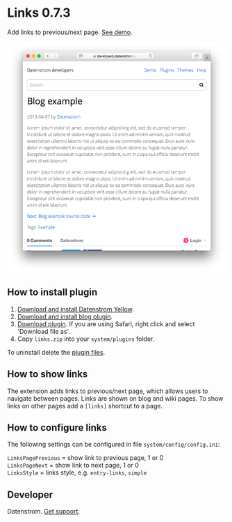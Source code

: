 Links 0.7.3
===========
Add links to previous/next page. [See demo](https://developers.datenstrom.se/features/blog/blog-example).

<p align="center"><img src="links-screenshot.png?raw=true" alt="Screenshot"></p>

## How to install plugin

1. [Download and install Datenstrom Yellow](https://github.com/datenstrom/yellow/).
2. [Download and install blog plugin](https://github.com/datenstrom/yellow-extensions/tree/master/features/blog).
3. [Download plugin](https://github.com/datenstrom/yellow-extensions/raw/master/zip/links.zip). If you are using Safari, right click and select 'Download file as'.
4. Copy `links.zip` into your `system/plugins` folder.

To uninstall delete the [plugin files](update.ini).

## How to show links

The extension adds links to previous/next page, which allows users to navigate between pages. Links are shown on blog and wiki pages. To show links on other pages add a `[links]` shortcut to a page.

## How to configure links

The following settings can be configured in file `system/config/config.ini`:

`LinksPagePrevious` = show link to previous page, 1 or 0  
`LinksPageNext` = show link to next page, 1 or 0  
`LinksStyle` = links style, e.g. `entry-links`, `simple`    

## Developer

Datenstrom. [Get support](https://developers.datenstrom.se/help/support).
